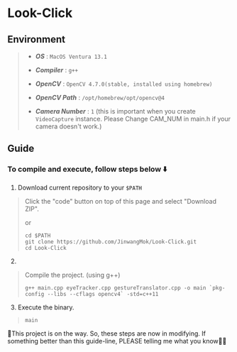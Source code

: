 # Look-Click

## Environment
>- ***OS*** : `MacOS Ventura 13.1`
>
>- ***Compiler*** : `g++`
>
>- ***OpenCV*** : `OpenCV 4.7.0(stable, installed using homebrew)`
>
>- ***OpenCV Path*** : `/opt/homebrew/opt/opencv@4`
>
>- ***Camera Number*** : `1` (this is important when you create `VideoCapture` instance. Please Change CAM_NUM in main.h if your camera doesn't work.)

## Guide
### To compile and execute, follow steps below ⬇️

1. Download current repository to your `$PATH`
> Click the "code" button on top of this page and select "Download ZIP".
>
> or
> 
> ```shell
> cd $PATH
> git clone https://github.com/JinwangMok/Look-Click.git
> cd Look-Click
> ```

2. 
> Compile the project. (using g++)
> 
> ```shell
> g++ main.cpp eyeTracker.cpp gestureTranslator.cpp -o main `pkg-config --libs --cflags opencv4` -std=c++11
> ```

3. Execute the binary.
> 
> ```shell
> main
> ```

🚨This project is on the way. So, these steps are now in modifying.
If something better than this guide-line, PLEASE telling me what you know🙏🏻
